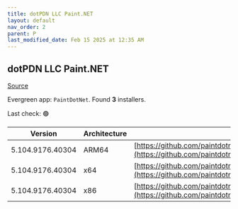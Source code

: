 ```yaml
---
title: dotPDN LLC Paint.NET
layout: default
nav_order: 2
parent: P
last_modified_date: Feb 15 2025 at 12:35 AM
---
```


## dotPDN LLC Paint.NET

[Source](https://getpaint.net)

Evergreen app: `PaintDotNet`. Found **3** installers.

Last check: 🟢

| Version          | Architecture | URI                                                                                                                                                                                                              |
| ---------------- | ------------ | ---------------------------------------------------------------------------------------------------------------------------------------------------------------------------------------------------------------- |
| 5.104.9176.40304 | ARM64        | [https://github.com/paintdotnet/release/releases/download/v5.1.4/paint.net.5.1.4.install.arm64.zip](https://github.com/paintdotnet/release/releases/download/v5.1.4/paint.net.5.1.4.install.arm64.zip)           |
| 5.104.9176.40304 | x64          | [https://github.com/paintdotnet/release/releases/download/v5.1.4/paint.net.5.1.4.install.x64.zip](https://github.com/paintdotnet/release/releases/download/v5.1.4/paint.net.5.1.4.install.x64.zip)               |
| 5.104.9176.40304 | x86          | [https://github.com/paintdotnet/release/releases/download/v5.1.4/paint.net.5.1.4.install.anycpu.web.zip](https://github.com/paintdotnet/release/releases/download/v5.1.4/paint.net.5.1.4.install.anycpu.web.zip) |
